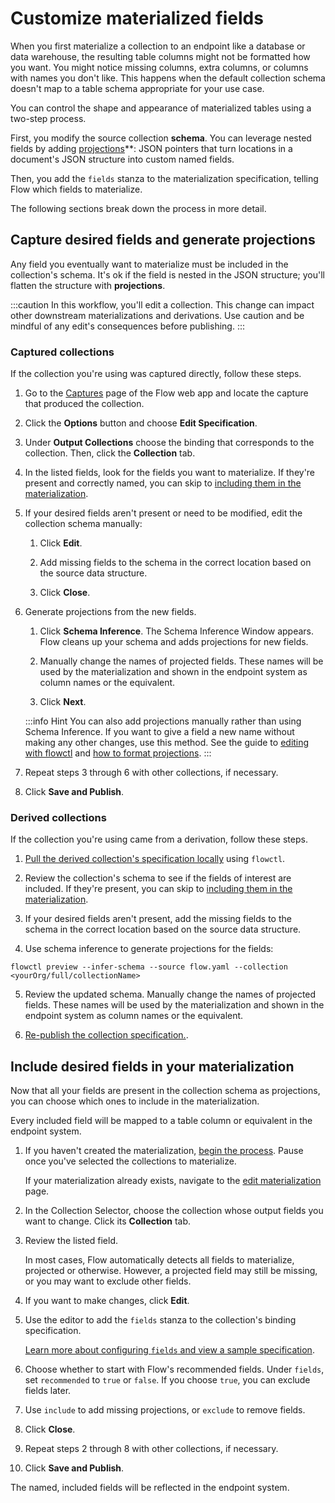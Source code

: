 # Customize materialized fields

When you first materialize a collection to an endpoint like a database or data warehouse,
the resulting table columns might not be formatted how you want.
You might notice missing columns, extra columns, or columns with names you don't like.
This happens when the default collection schema doesn't map to a table schema appropriate for your use case.

You can control the shape and appearance of materialized tables using a two-step process.

First, you modify the source collection **schema**.
You can leverage nested fields by adding [projections](../concepts/advanced/projections.md)**:
JSON pointers that turn locations in a document's JSON structure into custom named fields.

Then, you add the `fields` stanza to the materialization specification, telling Flow which fields to materialize.

The following sections break down the process in more detail.

## Capture desired fields and generate projections

Any field you eventually want to materialize must be included in the collection's schema.
It's ok if the field is nested in the JSON structure; you'll flatten the structure with **projections**.

:::caution
In this workflow, you'll edit a collection. This change can impact other downstream materializations and derivations.
Use caution and be mindful of any edit's consequences before publishing.
:::

### Captured collections

If the collection you're using was captured directly, follow these steps.

1. Go to the [Captures](https://dashboard.estuary.dev/captures) page of the Flow web app
and locate the capture that produced the collection.

2. Click the **Options** button and choose **Edit Specification**.

3. Under **Output Collections** choose the binding that corresponds to the collection.
Then, click the **Collection** tab.

4. In the listed fields, look for the fields you want to materialize.
If they're present and correctly named, you can skip to
[including them in the materialization](#include-desired-fields-in-your-materialization).

5. If your desired fields aren't present or need to be modified, edit the collection schema manually:

   1. Click **Edit**.

   2. Add missing fields to the schema in the correct location based on the source data structure.

   3. Click **Close**.

6. Generate projections from the new fields.

   1. Click **Schema Inference**. The Schema Inference Window appears. Flow cleans up your schema and adds projections for new fields.

   2. Manually change the names of projected fields. These names will be used by the materialization and shown in the endpoint system as column names or the equivalent.

   3. Click **Next**.

   :::info Hint
   You can also add projections manually rather than using Schema Inference.
   If you want to give a field a new name without making any other changes, use this method.
   See the guide to [editing with flowctl](./flowctl/edit-specification-locally.md) and
   [how to format projections](../concepts/collections.md#projections).
   :::

7. Repeat steps 3 through 6 with other collections, if necessary.

8. Click **Save and Publish**.

### Derived collections

If the collection you're using came from a derivation, follow these steps.

1. [Pull the derived collection's specification locally](./flowctl/edit-specification-locally.md#pull-specifications-locally) using `flowctl`.

2. Review the collection's schema to see if the fields of interest are included. If they're present, you can skip to
[including them in the materialization](#include-desired-fields-in-your-materialization).

3. If your desired fields aren't present, add the missing fields to the schema in the correct location based on the source data structure.

4. Use schema inference to generate projections for the fields:

```
flowctl preview --infer-schema --source flow.yaml --collection <yourOrg/full/collectionName>
```

5. Review the updated schema. Manually change the names of projected fields. These names will be used by the materialization and shown in the endpoint system as column names or the equivalent.

6. [Re-publish the collection specification.](./flowctl/edit-specification-locally.md#edit-source-files-and-re-publish-specifications).

## Include desired fields in your materialization

Now that all your fields are present in the collection schema as projections,
you can choose which ones to include in the materialization.

Every included field will be mapped to a table column or equivalent in the endpoint system.

1. If you haven't created the materialization, [begin the process](./create-dataflow.md#create-a-materialization). Pause once you've selected the collections to materialize.

   If your materialization already exists, navigate to the [edit materialization](./edit-data-flows.md#edit-a-materialization) page.

2. In the Collection Selector, choose the collection whose output fields you want to change. Click its **Collection** tab.

3. Review the listed field.

   In most cases, Flow automatically detects all fields to materialize, projected or otherwise. However, a projected field may still be missing, or you may want to exclude other fields.

4. If you want to make changes, click **Edit**.

5. Use the editor to add the `fields` stanza to the collection's binding specification.

   [Learn more about configuring `fields` and view a sample specification](../concepts/materialization.md#projected-fields).

6. Choose whether to start with Flow's recommended fields. Under `fields`, set `recommended` to `true` or `false`. If you choose `true`, you can exclude fields later.

7. Use `include` to add missing projections, or `exclude` to remove fields.

8. Click **Close**.

9. Repeat steps 2 through 8 with other collections, if necessary.

10. Click **Save and Publish**.

The named, included fields will be reflected in the endpoint system.